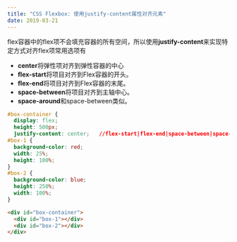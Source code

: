 ```yaml
---
title: "CSS Flexbox: 使用justify-content属性对齐元素"
date: 2019-03-21
---
```


flex容器中的flex项不会填充容器的所有空间，所以使用**justify-content**来实现特定方式对齐flex项常用选项有
* **center**将弹性项对齐到弹性容器的中心
* **flex-start**将项目对齐到Flex容器的开头。
* **flex-end**将项目对齐到Flex容器的末尾。
* **space-between**将项目对齐到主轴中心。
* **space-around**和space-between类似。

```css
#box-container {
  display: flex;
  height: 500px;
  justify-content: center;   //flex-start|flex-end|space-between|space-around
#box-1 {
  background-color: red;
  width: 25%;
  height: 100%;
}
#box-2 {
  background-color: blue;
  height: 250%;
  width: 100%;
}
```
```html
<div id="box-container">
  <div id="box-1"></div>
  <div id="box-2"></div>
</div>
```
